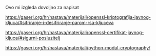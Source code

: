 Ovo mi izgleda dovoljno za napisat

https://gaseri.org/hr/nastava/materijali/openssl-kriptografija-javnog-kljuca/#sifriranje-i-desifriranje-parom-rsa-kljuceva

https://gaseri.org/hr/nastava/materijali/openssl-certifikat-javnog-kljuca/#sigurni-posluzitelj

https://gaseri.org/hr/nastava/materijali/python-modul-cryptography/